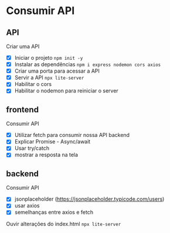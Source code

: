 # Consumir API

## API

Criar uma API
- [x] Iniciar o projeto `npm init -y`
- [x] Instalar as dependências `npm i express nodemon cors axios`
- [x] Criar uma porta para acessar a API
- [x] Servir a API `npx lite-server`
- [x] Habilitar o cors
- [x] Habilitar o nodemon para reiniciar o server

## frontend

Consumir API
- [x] Utilizar fetch para consumir nossa API backend
- [x] Explicar Promise - Async/await
- [x] Usar try/catch
- [x] mostrar a resposta na tela

## backend

Consumir API
- [x] jsonplaceholder (https://jsonplaceholder.typicode.com/users)
- [x] usar axios
- [x] semelhanças entre axios e fetch

Ouvir alterações do index.html
`npx lite-server`
